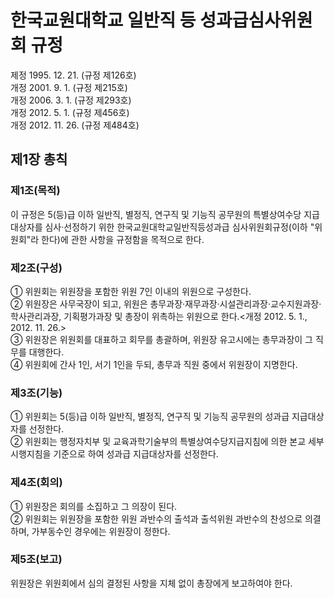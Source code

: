 # 한국교원대학교 일반직 등 성과급심사위원회 규정

제정 1995. 12. 21. (규정 제126호)  
개정 2001. 9. 1. (규정 제215호)  
개정 2006. 3. 1. (규정 제293호)  
개정 2012. 5. 1. (규정 제456호)  
개정 2012. 11. 26. (규정 제484호)

## 제1장 총칙

### 제1조(목적)

이 규정은 5(등)급 이하 일반직, 별정직, 연구직 및 기능직 공무원의 특별상여수당 지급대상자를 심사‧선정하기 위한 한국교원대학교일반직등성과급 심사위원회규정(이하 "위원회"라 한다)에 관한 사항을 규정함을 목적으로 한다.

### 제2조(구성)

① 위원회는 위원장을 포함한 위원 7인 이내의 위원으로 구성한다.  
② 위원장은 사무국장이 되고, 위원은 총무과장‧재무과장‧시설관리과장‧교수지원과장‧학사관리과장, 기획평가과장 및 총장이 위촉하는 위원으로 한다.<개정 2012. 5. 1., 2012. 11. 26.>  
③ 위원장은 위원회를 대표하고 회무를 총괄하며, 위원장 유고시에는 총무과장이 그 직무를 대행한다.  
④ 위원회에 간사 1인, 서기 1인을 두되, 총무과 직원 중에서 위원장이 지명한다.

### 제3조(기능)

① 위원회는 5(등)급 이하 일반직, 별정직, 연구직 및 기능직 공무원의 성과급 지급대상자를 선정한다.  
② 위원회는 행정자치부 및 교육과학기술부의 특별상여수당지급지침에 의한 본교 세부 시행지침을 기준으로 하여 성과급 지급대상자를 선정한다.

### 제4조(회의)

① 위원장은 회의를 소집하고 그 의장이 된다.  
② 위원회는 위원장을 포함한 위원 과반수의 출석과 출석위원 과반수의 찬성으로 의결하며, 가부동수인 경우에는 위원장이 정한다.

### 제5조(보고)

위원장은 위원회에서 심의 결정된 사항을 지체 없이 총장에게 보고하여야 한다.
